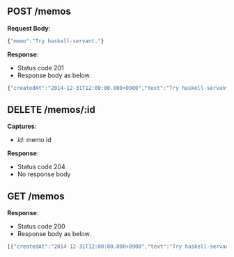 POST /memos
-----------

**Request Body**: 

``` javascript
{"memo":"Try haskell-servant."}
```

**Response**: 

 - Status code 201
 - Response body as below.

``` javascript
{"createdAt":"2014-12-31T12:00:00.000+0900","text":"Try haskell-servant.","id":5}
```

DELETE /memos/:id
-----------------

**Captures**: 

- *id*: memo id

**Response**: 

 - Status code 204
 - No response body

GET /memos
----------

**Response**: 

 - Status code 200
 - Response body as below.

``` javascript
[{"createdAt":"2014-12-31T12:00:00.000+0900","text":"Try haskell-servant.","id":5}]
```


